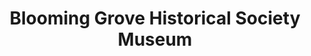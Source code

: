 ---
layout: repo
title: "Blooming Grove Historical Society Museum"
id: 16920
permalink: repos/16920/
---